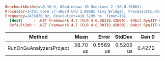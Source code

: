 ``` ini

BenchmarkDotNet=v0.10.9, OS=Windows 10 Redstone 2 (10.0.15063)
Processor=Intel Core i7-3667U CPU 2.00GHz (Ivy Bridge), ProcessorCount=4
Frequency=2435876 Hz, Resolution=410.5299 ns, Timer=TSC
  [Host]     : .NET Framework 4.7 (CLR 4.0.30319.42000), 64bit RyuJIT-v4.7.2115.0
  DefaultJob : .NET Framework 4.7 (CLR 4.0.30319.42000), 64bit RyuJIT-v4.7.2115.0


```
 |                        Method |     Mean |     Error |    StdDev |  Gen 0 |  Gen 1 | Allocated |
 |------------------------------ |---------:|----------:|----------:|-------:|-------:|----------:|
 | RunOnGuAnalyzersProject | 38.70 us | 0.5569 us | 0.5209 us | 0.4272 | 0.0610 |   1.02 KB |
